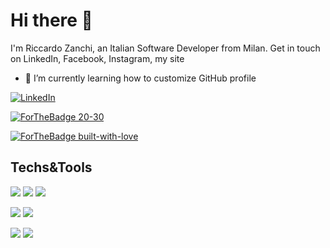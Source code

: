 # Hi there 👋

I'm Riccardo Zanchi, an Italian Software Developer from Milan. Get in touch on LinkedIn, Facebook, Instagram, my site

- 🌱 I’m currently learning how to customize GitHub profile

[![LinkedIn][3.2]][3]

[![ForTheBadge 20-30](http://ForTheBadge.com/images/badges/ages-30-40.svg)](http://ForTheBadge.com)

[![ForTheBadge built-with-love](http://ForTheBadge.com/images/badges/built-with-love.svg)](https://GitHub.com/Naereen/)




[3.2]: https://imgur.com/gallery/HT2w1


[3]: https://linkedin.com

## Techs&Tools
<!-- Operating Systems -->
![](https://img.shields.io/badge/OS-Win10-blueviolet?style=plastic&logo=Windows)
![](https://img.shields.io/badge/OS-10.11%20El%20Capitain-brightgreen?style=plastic&logo=Apple)
![](https://img.shields.io/badge/OS-Debian-green?style=plastic&logo=Debian)

<!-- Editors -->
![](https://img.shields.io/badge/Editor-IntelliJ%20IDEA-yellowgreen?style=plastic&logo=IntelliJ%20IDEA)
![](https://img.shields.io/badge/Editor-VSCode-yellow?style=plastic&logo=visual%20studio%20code)

<!-- Programming Languages -->
![](https://img.shields.io/badge/Code-Java-informational?style=plastic&logo=Java)
![](https://img.shields.io/badge/Code-JavaScript-informational?style=plastic&logo=JavaScript)



<!--
**zankyr/zankyr** is a ✨ _special_ ✨ repository because its `README.md` (this file) appears on your GitHub profile.

Here are some ideas to get you started:

- 🔭 I’m currently working on ...
- 🌱 I’m currently learning ...
- 💬 Ask me about ...
- 📫 How to reach me: ...
- ⚡ Fun fact: ...
-->
